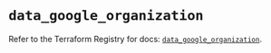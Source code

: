 # `data_google_organization`

Refer to the Terraform Registry for docs: [`data_google_organization`](https://registry.terraform.io/providers/hashicorp/google/6.35.0/docs/data-sources/organization).
